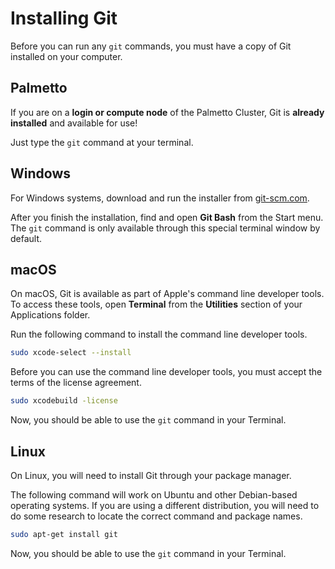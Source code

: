 # Installing Git

Before you can run any `git` commands, you must have a copy of Git installed on
your computer.

## Palmetto

If you are on a **login or compute node** of the Palmetto Cluster, Git is
**already installed** and available for use!

Just type the `git` command at your terminal.

## Windows

For Windows systems, download and run the installer from
[git-scm.com](https://git-scm.com/download).

After you finish the installation, find and open **Git Bash** from the Start
menu. The `git` command is only available through this special terminal window
by default.

## macOS

On macOS, Git is available as part of Apple's command line developer tools. To
access these tools, open **Terminal** from the **Utilities** section of your
Applications folder.

Run the following command to install the command line developer tools.

```sh
sudo xcode-select --install
```

Before you can use the command line developer tools, you must accept the terms
of the license agreement.

```sh
sudo xcodebuild -license
```

Now, you should be able to use the `git` command in your Terminal.

## Linux

On Linux, you will need to install Git through your package manager.

The following command will work on Ubuntu and other Debian-based operating
systems. If you are using a different distribution, you will need to do some
research to locate the correct command and package names.

```sh
sudo apt-get install git
```

Now, you should be able to use the `git` command in your Terminal.
